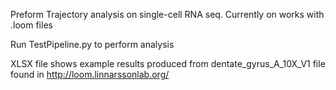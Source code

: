 Preform Trajectory analysis on single-cell RNA seq. Currently on works with .loom files

Run TestPipeline.py to perform analysis

XLSX file shows example results produced from dentate_gyrus_A_10X_V1 file found in http://loom.linnarssonlab.org/
